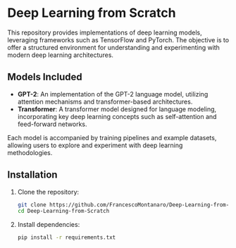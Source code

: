 # Deep Learning from Scratch

This repository provides implementations of deep learning models, leveraging frameworks such as TensorFlow and PyTorch. The objective is to offer a structured environment for understanding and experimenting with modern deep learning architectures.

## Models Included

- **GPT-2**: An implementation of the GPT-2 language model, utilizing attention mechanisms and transformer-based architectures.
- **Transformer**: A transformer model designed for language modeling, incorporating key deep learning concepts such as self-attention and feed-forward networks.

Each model is accompanied by training pipelines and example datasets, allowing users to explore and experiment with deep learning methodologies.

## Installation

1. Clone the repository:
   ```bash
   git clone https://github.com/FrancescoMontanaro/Deep-Learning-from-Scratch.git
   cd Deep-Learning-from-Scratch
   ```
2. Install dependencies:
   ```bash
   pip install -r requirements.txt
   ```